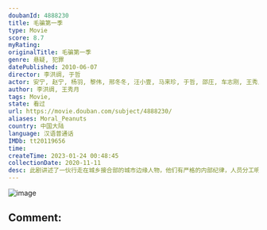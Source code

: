 ```yaml
---
doubanId: 4888230
title: 毛骗第一季
type: Movie
score: 8.7
myRating: 
originalTitle: 毛骗第一季
genre: 悬疑, 犯罪
datePublished: 2010-06-07
director: 李洪绸, 于哲
actor: 安宁, 赵宁, 杨羽, 黎伟, 邢冬冬, 汪小壹, 马来珍, 于哲, 邵庄, 车志刚, 王秀月, 包志强, 车路平
author: 李洪绸, 王秀月
tags: Movie, 
state: 看过
url: https://movie.douban.com/subject/4888230/
aliases: Moral_Peanuts
country: 中国大陆
language: 汉语普通话
IMDb: tt20119656
time: 
createTime: 2023-01-24 00:48:45
collectionDate: 2020-11-11
desc: 此剧讲述了一伙行走在城乡接合部的城市边缘人物，他们有严格的内部纪律，人员分工明确，只骗不偷，他们甚至瞧不起小偷，认为小偷没有艺术含量，只是靠三只手泊来不义之财的走兽而已。几年前，赵宁（赵宁饰）的父亲...
---
```


![image](p2265236159.jpg)

Comment: 
---

